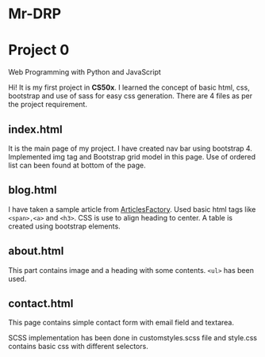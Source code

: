 # Mr-DRP
# Project 0


Web Programming with Python and JavaScript

Hi! It is my first project in **CS50x**. I learned the concept of basic html, css, bootstrap and use of sass for easy css generation.
There are 4 files as per the project requirement.

## index.html

It is the main page of my project. I have created nav bar using bootstrap 4. Implemented img tag and Bootstrap grid model in this page. Use of ordered list can been found at bottom of the page.

## blog.html
I have taken a sample article from [ArticlesFactory](https://articlesfactory.com). Used basic html tags like `<span>,<a>` and `<h3>`. CSS is use to align heading to center. A table is created using bootstrap elements.

## about.html

This part contains image and a heading with some contents. `<ul>` has been used.

## contact.html

This page contains simple contact form with email field and textarea.

SCSS implementation has been done in customstyles.scss file and style.css contains basic css with different selectors.


